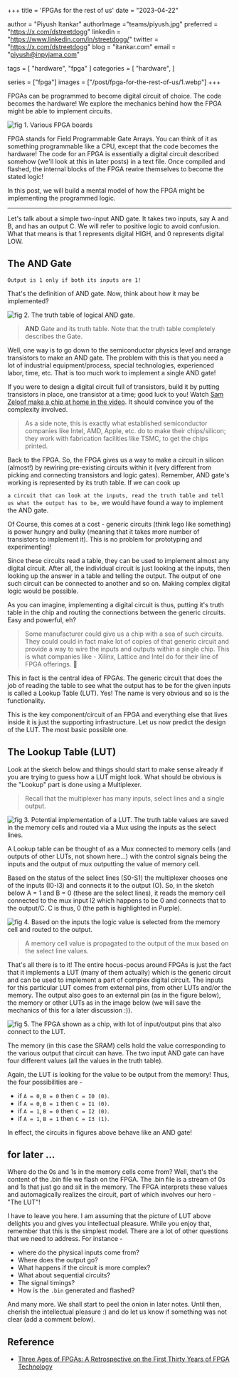 +++
title = 'FPGAs for the rest of us'
date = "2023-04-22"

author = "Piyush Itankar"
authorImage ="teams/piyush.jpg"
preferred = "https://x.com/dstreetdogg"
linkedin = "https://www.linkedin.com/in/streetdogg/"
twitter = "https://x.com/dstreetdogg"
blog = "itankar.com"
email = "piyush@inpyjama.com"

tags = [
    "hardware", "fpga"
]
categories = [
    "hardware",
]

series = ["fpga"]
images = ["/post/fpga-for-the-rest-of-us/1.webp"]
+++

FPGAs can be programmed to become digital circuit of choice. The code becomes the hardware! We explore the mechanics behind how the FPGA might be able to implement circuits.

<!--more-->

![](1.webp "fig 1. Various FPGA boards")

FPGA stands for Field Programmable Gate Arrays. You can think of it as something programmable like a CPU, except that the code becomes the hardware! The code for an FPGA is essentially a digital circuit described somehow (we'll look at this in later posts) in a text file. Once compiled and flashed, the internal blocks of the FPGA rewire themselves to become the stated logic!

In this post, we will build a mental model of how the FPGA might be implementing the programmed logic.

---

Let's talk about a simple two-input AND gate. It takes two inputs, say A and B, and has an output C. We will refer to positive logic to avoid confusion. What that means is that 1 represents digital HIGH, and 0 represents digital LOW.

## The AND Gate

`Output is 1 only if both its inputs are 1!`

That's the definition of AND gate. Now, think about how it may be implemented?

![](2.jpg "fig 2. The truth table of logical AND gate.")

> **AND** Gate and its truth table. Note that the truth table completely describes the Gate.

Well, one way is to go down to the semiconductor physics level and arrange transistors to make an AND gate. The problem with this is that you need a lot of industrial equipment/process, special technologies, experienced labor, time, etc. That is too much work to implement a single AND gate!

If you were to design a digital circuit full of transistors, build it by putting transistors in place, one transistor at a time; good luck to you! Watch [Sam Zeloof make a chip at home in the video](https://www.youtube.com/watch?v=XrEC2LGGXn0&t=135s). It should convince you of the complexity involved.


> As a side note, this is exactly what established semiconductor companies like Intel, AMD, Apple, etc. do to make their chips/silicon; they work with fabrication facilities like TSMC, to get the chips printed.

Back to the FPGA. So, the FPGA gives us a way to make a circuit in silicon (almost!) by rewiring pre-existing circuits within it (very different from picking and connecting transistors and logic gates). Remember, AND gate's working is represented by its truth table. If we can cook up

`a circuit that can look at the inputs, read the truth table and tell us what the output has to be,`
we would have found a way to implement the AND gate.

Of Course, this comes at a cost - generic circuits (think lego like something) is power hungry and bulky (meaning that it takes more number of transistors to implement it). This is no problem for prototyping and experimenting!

Since these circuits read a table, they can be used to implement almost any digital circuit. After all, the individual circuit is just looking at the inputs, then looking up the answer in a table and telling the output. The output of one such circuit can be connected to another and so on.  Making complex digital logic would be possible.

As you can imagine, implementing a digital circuit is thus, putting it's truth table in the chip and routing the connections between the generic circuits. Easy and powerful, eh?

> Some manufacturer could give us a chip with a sea of such circuits. They could could in fact make lot of copies of that generic circuit and provide a way to wire the inputs and outputs within a single chip. This is what companies like - Xilinx, Lattice and Intel do for their line of FPGA offerings. 🙂

This in fact is the central idea of FPGAs. The generic circuit that does the job of reading the table to see what the output has to be for the given inputs is called a Lookup Table (LUT). Yes! The name is very obvious and so is the functionality.

This is the key component/circuit of an FPGA and everything else that lives inside it is just the supporting infrastructure. Let us now predict the design of the LUT. The most basic possible one.

## The Lookup Table (LUT)

Look at the sketch below and things should start to make sense already if you are trying to guess how a LUT might look. What should be obvious is the "Lookup" part is done using a Multiplexer.

> Recall that the multiplexer has many inputs, select lines and a single output.

![](3.jpg "fig 3. Potential implementation of a LUT. The truth table values are saved in the memory cells and routed via a Mux using the inputs as the select lines.")

A Lookup table can be thought of as a Mux connected to memory cells (and outputs of other LUTs, not shown here...) with the control signals being the inputs and the output of mux outputting the value of memory cell.

Based on the status of the select lines (S0-S1) the multiplexer chooses one of the inputs (I0-I3) and connects it to the output (O). So, in the sketch below A = 1 and B = 0 (these are the select lines), it reads the memory cell connected to the mux input I2 which happens to be 0 and connects that to the output/C. C is thus, 0 (the path is highlighted in Purple).

![](4.jpg "fig 4. Based on the inputs the logic value is selected from the memory cell and routed to the output.")

> A memory cell value is propagated to the output of the mux based on the select line values.

That's all there is to it! The entire hocus-pocus around FPGAs is just the fact that it implements a LUT (many of them actually) which is the generic circuit and can be used to implement a part of complex digital circuit. The inputs for this particular LUT comes from external pins, from other LUTs and/or the memory. The output also goes to an external pin (as in the figure below), the memory or other LUTs as in the image below (we will save the mechanics of this for a later discussion :)).

![](5.jpg "fig 5. The FPGA shown as a chip, with lot of input/output pins that also connect to the LUT.")

The memory (in this case the SRAM) cells hold the value corresponding to the various output that circuit can have. The two input AND gate can have four different values (all the values in the truth table).

Again, the LUT is looking for the value to be output from the memory! Thus, the four possibilities are -
- if `A = 0`, `B = 0` then `C = I0 (0)`.
- if `A = 0`, `B = 1` then `C = I1 (0)`.
- if `A = 1`, `B = 0` then `C = I2 (0)`.
- if `A = 1`, `B = 1` then `C = I3 (1)`.

In effect, the circuits in figures above behave like an AND gate!

## for later ...

Where do the 0s and 1s in the memory cells come from? Well, that's the content of the .bin file we flash on the FPGA. The .bin file is a stream of 0s and 1s that just go and sit in the memory. The FPGA interprets these values and automagically realizes the circuit, part of which involves our hero - "The LUT"!

I have to leave you here. I am assuming that the picture of LUT above delights you and gives you intellectual pleasure. While you enjoy that, remember that this is the simplest model. There are a lot of other questions that we need to address. For instance -

- where do the physical inputs come from?
- Where does the output go?
- What happens if the circuit is more complex?
- What about sequential circuits?
- The signal timings?
- How is the `.bin` generated and flashed?

And many more. We shall start to peel the onion in later notes. Until then, cherish the intellectual pleasure :) and do let us know if something was not clear (add a comment below).

## Reference

- [Three Ages of FPGAs: A Retrospective on the First Thirty Years of FPGA Technology](https://ieeexplore.ieee.org/document/7086413)
